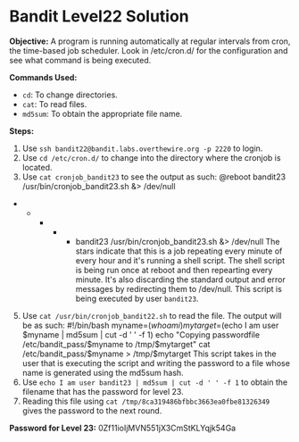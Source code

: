 # Bandit Level22 Solution

**Objective:** A program is running automatically at regular intervals from cron, the time-based job scheduler. Look 
in /etc/cron.d/ for the configuration and see what command is being executed.

**Commands Used:**
* `cd`: To change directories.
* `cat`: To read files.
* `md5sum`: To obtain the appropriate file name.

**Steps:**
1.  Use `ssh bandit22@bandit.labs.overthewire.org -p 2220` to login.
2.  Use `cd /etc/cron.d/` to change into the directory where the cronjob is located.
3.  Use `cat cronjob_bandit23` to see the output as such:
  @reboot bandit23 /usr/bin/cronjob_bandit23.sh &> /dev/null
  * * * * * bandit23 /usr/bin/cronjob_bandit23.sh &> /dev/null
   The stars indicate that this is a job repeating every minute of every hour and it's running a shell script. The shell
   script is being run once at reboot and then repearting every minute. It's also discarding the standard output and 
   error messages by redirecting them to /dev/null. This script is being executed by user `bandit23`.
5.  Use `cat /usr/bin/cronjob_bandit22.sh` to read the file. The output will be as such:
  #!/bin/bash
  myname=$(whoami)
  mytarget=$(echo I am user $myname | md5sum | cut -d ' ' -f 1)
  echo "Copying passwordfile /etc/bandit_pass/$myname to /tmp/$mytarget"
  cat /etc/bandit_pass/$myname > /tmp/$mytarget
  This script takes in the user that is executing the script and writing the password to a file whose name is generated using the
  md5sum hash.
6.  Use `echo I am user bandit23 | md5sum | cut -d ' ' -f 1` to obtain the filename that has the password for level 23.
6.  Reading this file using `cat /tmp/8ca319486bfbbc3663ea0fbe81326349` gives the password to the next round.

**Password for Level 23:** 0Zf11ioIjMVN551jX3CmStKLYqjk54Ga
